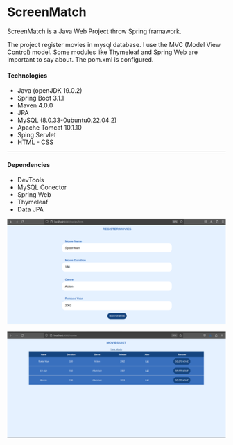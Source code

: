 # ScreenMatch

ScreenMatch is a Java Web Project throw Spring framawork.

The project register movies in mysql database. I use the MVC (Model View Control) model. Some modules like Thymeleaf and Spring Web are important to say about. The pom.xml is configured.

#### Technologies

* Java (openJDK 19.0.2)
* Spring Boot 3.1.1
* Maven 4.0.0 
* JPA
* MySQL (8.0.33-0ubuntu0.22.04.2)
* Apache Tomcat 10.1.10
* Sping Servlet
* HTML - CSS

***

#### Dependencies

* DevTools
* MySQL Conector
* Spring Web
* Thymeleaf
* Data JPA

![Register Movie](img/reg.png)

![Movie List](img/lis.png)
